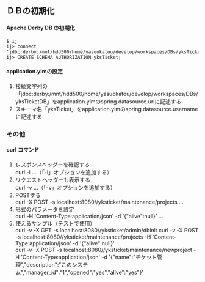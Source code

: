 ## ＤＢの初期化
#### Apache Derby DB の初期化
	$ ij
	ij> connect 'jdbc:derby:/mnt/hdd500/home/yasuokatou/develop/workspaces/DBs/yksTicketDB;create=true';
	ij> CREATE SCHEMA AUTHORIZATION yksTicket;
#### application.ylmの設定
1. 接続文字列の「jdbc:derby:/mnt/hdd500/home/yasuokatou/develop/workspaces/DBs/yksTicketDB」をapplication.ylmのspring.datasource.urlに記述する
1. スキーマ名「yksTicket」をapplication.ylmのspring.datasource.usernameに記述する


### その他
#### curl コマンド
1. レスポンスヘッダーを確認する  
	curl -i ...（「-i」オプションを追加する）
1. リクエストヘッダーも表示する  
	curl -v ...（「-v」オプションを追加する）
1. POSTする  
	curl -X POST -s localhost:8080//yksticket/maintenance/projects ...
1. 形式のパラメータを設定  
	curl -H 'Content-Type:application/json' -d '{"alive":null}' ...
1. 使えるサンプル（テストで使用）  
	curl -v -X GET  -s localhost:8080//yksticket/admin/dbinit
	curl -v -X POST -s localhost:8080//yksticket/maintenance/projects  -H 'Content-Type:application/json' -d '{"alive":null}'  
	curl -v -X POST -s localhost:8080//yksticket/maintenance/newproject  -H 'Content-Type:application/json' -d '{"name":"チケット管理","description":"このシステム","manager_id":"1","opened":"yes","alive":"yes"}'